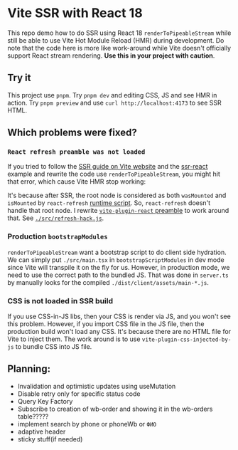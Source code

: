 # Vite SSR with React 18

This repo demo how to do SSR using React 18 `renderToPipeableStream` while still
be able to use Vite Hot Module Reload (HMR) during development. Do note that the
code here is more like work-around while Vite doesn't officially support React
stream rendering. **Use this in your project with caution**.

## Try it

This project use `pnpm`. Try `pnpm dev` and editing CSS, JS and see HMR in
action. Try `pnpm preview` and use `curl http://localhost:4173` to see SSR HTML.

## Which problems were fixed?

### `React refresh preamble was not loaded`

If you tried to follow the [SSR guide on Vite website][vite-ssr] and the
[ssr-react][] example and rewrite the code use `renderToPipeableStream`, you
might hit that error, which cause Vite HMR stop working:

It's because after SSR, the root node is considered as both `wasMounted` and
`isMounted` by `react-refresh` [runtime script][rr]. So, `react-refresh` doesn't
handle that root node. I rewrite [`vite-plugin-react` preamble][preamble] to
work around that. See [`./src/refresh-hack.js`](./src/refresh-hack.js).

### Production `bootstrapModules`

`renderToPipeableStream` want a bootstrap script to do client side hydration. We
can simply put `./src/main.tsx` in `bootstrapScriptModules` in dev mode since
Vite will transpile it on the fly for us. However, in production mode, we need
to use the correct path to the bundled JS. That was done in `server.ts` by
manually looks for the compiled `./dist/client/assets/main-*.js`.

### CSS is not loaded in SSR build

If you use CSS-in-JS libs, then your CSS is render via JS, and you won't see
this problem. However, if you import CSS file in the JS file, then the
production build won't load any CSS. It's because there are no HTML file for
Vite to inject them. The work around is to use `vite-plugin-css-injected-by-js`
to bundle CSS into JS file.

[vite-ssr]: https://vitejs.dev/guide/ssr.html
[ssr-react]: https://github.com/vitejs/vite-plugin-react/tree/main/playground/ssr-react
[rr]: https://github.com/facebook/react/blob/main/packages/react-refresh/src/ReactFreshRuntime.js#L553
[preamble]: https://github.com/vitejs/vite-plugin-react/blob/main/packages/plugin-react/src/fast-refresh.ts#L30

## Planning:
- Invalidation and optimistic updates using useMutation
- Disable retry only for specific status code
- Query Key Factory
- Subscribe to creation of wb-order and showing it in the wb-orders table?????
- implement search by phone or phoneWb or `ФИО`
- adaptive header
- sticky stuff(if needed)

<!-- This template provides a minimal setup to get React working in Vite with HMR and some ESLint rules. -->
<!---->
<!-- Currently, two official plugins are available: -->
<!---->
<!-- - [@vitejs/plugin-react](https://github.com/vitejs/vite-plugin-react/blob/main/packages/plugin-react/README.md) uses [Babel](https://babeljs.io/) for Fast Refresh -->
<!-- - [@vitejs/plugin-react-swc](https://github.com/vitejs/vite-plugin-react-swc) uses [SWC](https://swc.rs/) for Fast Refresh -->
<!---->
<!-- ## Expanding the ESLint configuration -->
<!---->
<!-- If you are developing a production application, we recommend updating the configuration to enable type aware lint rules: -->
<!---->
<!-- - Configure the top-level `parserOptions` property like this: -->
<!---->
<!-- ```js -->
<!-- export default { -->
<!--   // other rules... -->
<!--   parserOptions: { -->
<!--     ecmaVersion: 'latest', -->
<!--     sourceType: 'module', -->
<!--     project: ['./tsconfig.json', './tsconfig.node.json'], -->
<!--     tsconfigRootDir: __dirname, -->
<!--   }, -->
<!-- } -->
<!-- ``` -->
<!---->
<!-- - Replace `plugin:@typescript-eslint/recommended` to `plugin:@typescript-eslint/recommended-type-checked` or `plugin:@typescript-eslint/strict-type-checked` -->
<!-- - Optionally add `plugin:@typescript-eslint/stylistic-type-checked` -->
<!-- - Install [eslint-plugin-react](https://github.com/jsx-eslint/eslint-plugin-react) and add `plugin:react/recommended` & `plugin:react/jsx-runtime` to the `extends` list -->
